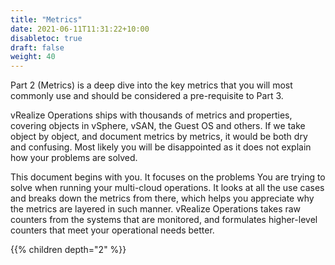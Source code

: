```yaml
---
title: "Metrics"
date: 2021-06-11T11:31:22+10:00
disabletoc: true
draft: false
weight: 40
---
```


Part 2 (Metrics) is a deep dive into the key metrics that you will most commonly use and should be considered a pre-requisite to Part 3.

vRealize Operations ships with thousands of metrics and properties, covering objects in vSphere, vSAN, the Guest OS and others. If we take object by object, and document metrics by metrics, it would be both dry and confusing. Most likely you will be disappointed as it does not explain how your problems are solved.

This document begins with you. It focuses on the problems You are trying to solve when running your multi-cloud operations. It looks at all the use cases and breaks down the metrics from there, which helps you appreciate why the metrics are layered in such manner. vRealize Operations takes raw counters from the systems that are monitored, and formulates higher-level counters that meet your operational needs better.

{{% children depth="2" %}}
